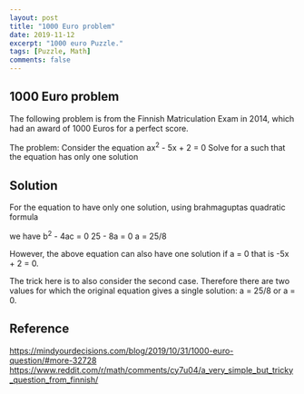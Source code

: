 ```yaml
---
layout: post
title: "1000 Euro problem"
date: 2019-11-12
excerpt: "1000 euro Puzzle."
tags: [Puzzle, Math]
comments: false
---
```

## 1000 Euro problem
The following problem is from the Finnish Matriculation Exam in 2014, which had an award of 1000 Euros for a perfect score.

The problem: Consider the equation 
ax<sup>2</sup> - 5x + 2 = 0
Solve for a such that the equation has only one solution

## Solution

For the equation to have only one solution, using brahmaguptas quadratic formula

we have b<sup>2</sup> - 4ac = 0
25 - 8a = 0
a = 25/8

However, the above equation can also have one solution if a = 0
that is -5x + 2 = 0.

The trick here is to also consider the second case. Therefore there are two values for which the original equation gives a single solution: a = 25/8 or a = 0. 


## Reference
https://mindyourdecisions.com/blog/2019/10/31/1000-euro-question/#more-32728
https://www.reddit.com/r/math/comments/cy7u04/a_very_simple_but_tricky_question_from_finnish/
